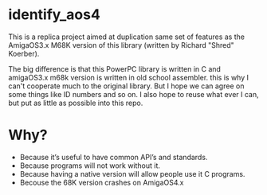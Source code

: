 # identify_aos4

This is a replica project aimed at duplication same set of features as the AmigaOS3.x M68K version of this library (written by Richard "Shred" Koerber).

The big difference is that this PowerPC library is written in C and amigaOS3.x m68k version is written in old school assembler.
this is why I can't cooperate much to the original library. But I hope we can agree on some things like ID numbers and so on.
I also hope to reuse what ever I can, but put as little as possible into this repo.

# Why?

* Because it’s useful to have common API’s and standards. 
* Because programs will not work without it.
* Because having a native version will allow people use it C programs.
* Becouse the 68K version crashes on AmigaOS4.x

